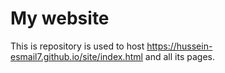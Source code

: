 # My website
This is repository is used to host https://hussein-esmail7.github.io/site/index.html and all its pages. 
